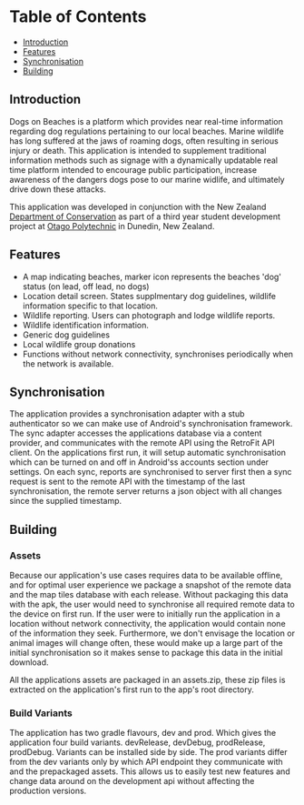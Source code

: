 Table of Contents
=================
* [Introduction](#introduction)
* [Features](#features)
* [Synchronisation](#synchronisation)
* [Building](#building)

## Introduction
Dogs on Beaches is a platform which provides near real-time information regarding dog regulations pertaining to our local beaches. Marine wildlife has long suffered at the jaws of roaming dogs, often resulting in serious injury or death. This application is intended to supplement traditional information methods such as signage with a dynamically updatable real time platform intended to encourage public participation, increase awareness of the dangers dogs pose to our marine widlife, and ultimately drive down these attacks.

This application was developed in conjunction with the New Zealand [Department of Conservation](http://www.doc.govt.nz) as part of a third year student development project at [Otago Polytechnic](http://www.op.ac.nz) in Dunedin, New Zealand.

## Features
* A map indicating beaches, marker icon represents the beaches 'dog' status (on lead, off lead, no dogs)
* Location detail screen. States supplmentary dog guidelines, wildlife information specific to that location.
* Wildlife reporting. Users can photograph and lodge wildlife reports.
* Wildlife identification information.
* Generic dog guidelines
* Local wildlife group donations
* Functions without network connectivity, synchronises periodically when the network is available.

## Synchronisation
The application provides a synchronisation adapter with a stub authenticator so we can make use of Android's synchronisation framework. The sync adapter accesses the applications database via a content provider, and communicates with the remote API using the RetroFit API client. On the applications first run, it will setup automatic synchronisation which can be turned on and off in Android'ss accounts section under settings. On each sync, reports are synchronised to server first then a sync request is sent to the remote API with the timestamp of the last synchronisation, the remote server returns a json object with all changes since the supplied timestamp.

## Building 
### Assets
Because our application's use cases requires data to be available offline, and for optimal user experience we package a snapshot of the remote data and the map tiles database with each release. Without packaging this data with the apk, the user would need to synchronise all required remote data to the device on first run. If the user were to initially run the application in a location without network connectivity, the application would contain none of the information they seek. Furthermore, we don't envisage the location or animal images will change often, these would make up a large part of the initial synchronisation so it makes sense to package this data in the initial download.

All the applications assets are packaged in an assets.zip, these zip files is extracted on the application's first run to the app's root directory.

### Build Variants
The application has two gradle flavours, dev and prod. Which gives the application four build variants. devRelease, devDebug, prodRelease, prodDebug. Variants can be installed side by side. The prod variants differ from the dev variants only by which API endpoint they communicate with and the prepackaged assets. This allows us to easily test new features and change data around on the development api without affecting the production versions.

